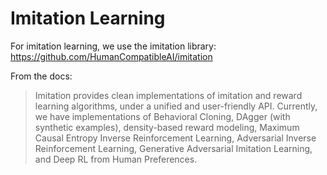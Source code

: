 # Imitation Learning

For imitation learning, we use the imitation library: https://github.com/HumanCompatibleAI/imitation

From the docs:
> Imitation provides clean implementations of imitation and reward learning algorithms, under a unified and user-friendly API. Currently, we have implementations of Behavioral Cloning, DAgger (with synthetic examples), density-based reward modeling, Maximum Causal Entropy Inverse Reinforcement Learning, Adversarial Inverse Reinforcement Learning, Generative Adversarial Imitation Learning, and Deep RL from Human Preferences.

